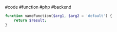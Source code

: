 #code #function #php #backend 

```php
function nameFunction($arg1, $arg2 = 'default') {
	return $result;
}
```
